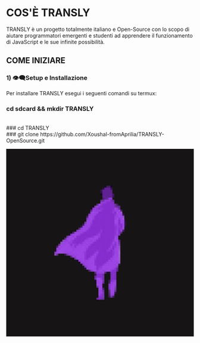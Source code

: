# COS'È TRANSLY
TRANSLY è un progetto totalmente italiano e Open-Source con lo scopo di aiutare programmatori emergenti e studenti ad apprendere il funzionamento di JavaScript e le sue infinite possibilità.

## COME INIZIARE

### 1) 👁️‍🗨️Setup e Installazione
Per installare TRANSLY esegui i seguenti comandi su termux:

### cd sdcard && mkdir TRANSLY
<br>
### cd TRANSLY
<br>
### git clone https://github.com/Xoushal-fromAprilia/TRANSLY-OpenSource.git


![App UI](/20241128_091206_0000.png)
